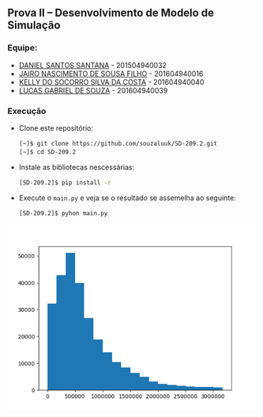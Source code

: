 ## Prova II – Desenvolvimento de Modelo de Simulação

### Equipe:
- [DANIEL SANTOS SANTANA](@) - 201504940032
- [JAIRO NASCIMENTO DE SOUSA FILHO](@jairofilho79) - 201604940016
- [KELLY DO SOCORRO SILVA DA COSTA](@kellydosocorro) - 201604940040
- [LUCAS GABRIEL DE SOUZA](@souzaluuk) - 201604940039

### Execução
- Clone este repositório:
    ```bash
    [~]$ git clone https://github.com/souzaluuk/SD-209.2.git
    [~]$ cd SD-209.2
    ```
- Instale as bibliotecas nescessárias:
    ```bash
    [SD-209.2]$ pip install -r 
    ```
- Execute o `main.py` e veja se o resultado se assemelha ao seguinte:
    ```bash
    [SD-209.2]$ pyhon main.py
    ```
![Saída](img/Figure_1.png)
